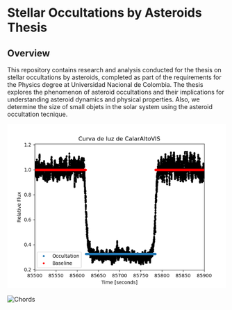 # Stellar Occultations by Asteroids Thesis

## Overview
This repository contains research and analysis conducted for the thesis on stellar occultations by asteroids, completed as part of the requirements for the Physics degree at Universidad Nacional de Colombia. The thesis explores the phenomenon of asteroid occultations and their implications for understanding asteroid dynamics and physical properties. Also, we determine the size of small objets in the solar system using the asteroid occultation tecnique.

![Asteroid Occultation](https://github.com/felpudososamente/Triton/blob/main/Triton/Resultados/CurvasDeLuz/CalarAltoVIS.png)

![Chords](https://github.com/felpudososamente/Triton/blob/main/Triton/Resultados/CuerdaTrit%C3%B3n.png)
